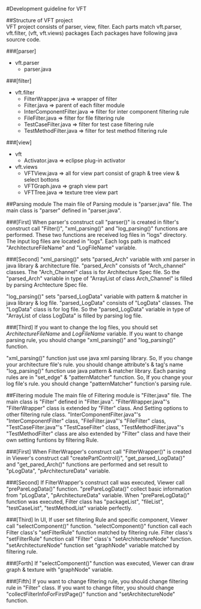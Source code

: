#Development guideline for VFT

##Structure of VFT project  
VFT project consists of parser, view, filter.
Each parts match vft.parser, vft.filter, (vft, vft.views) packages
Each packages have following java sourcre code.

###[parser]
+ vft.parser
    + parser.java

###[filter]
+ vft.filter
    + FilterWrapper.java => wrapper of filter
    + Filter.java => parent of each filter module
    + InterComponentFilter.java => filter for inter component filtering rule
    + FileFilter.java => filter for file filtering rule
    + TestCaseFilter.java => filter for test case filtering rule
    + TestMethodFilter.java => filter for test method filtering rule

###[view]
+ vft
    + Activator.java => eclipse plug-in activator
+ vft.views
    + VFTView.java => all for view part consist of graph & tree view & select bottons
    + VFTGraph.java => graph view part
    + VFTTree.java => texture tree view part

##Parsing module
The main file of Parsing module is "parser.java" file.
The main class is "parser" defined in "parser.java".

###[First]
When parser's construct call "parser()" is created in filter's construct call "Filter()", "xml_parsing()" and "log_parsing()" functions are performed.
These two functions are received log files in "logs" directory.
The input log files are located in "logs".
Each logs path is mathced "ArchitectureFileName" and "LogFileName" variable.

###[Second]
"xml_parsing()" sets "parsed_Arch" variable with xml parser in java library & architecture file.
"parsed_Arch" consists of "Arch_channel" classes.
The "Arch_Channel" class is for Architecture Spec file.
So the "parsed_Arch" variable in type of "ArrayList of class Arch_Channel" is filled by parsing Archtecture Spec file.  

"log_parsing()" sets "parsed_LogData" variable with pattern & matcher in java library & log file.
"parsed_LogData" consists of "LogData" classes.
The "LogData" class is for log file.
So the "parsed_LogData" variable in type of "ArrayList of class LogData" is filled by parsing log file.

###[Third]
If you want to change the log files, you should set *ArchitectureFileName* and *LogFileName* variable.
If you want to change parsing rule, you should change "xml_parsing()" and "log_parsing()" function.

"xml_parsing()" function just use java xml parsing library.
So, If you change your architecture file's rule. you should change attribute's & tag's name
"log_parsing()" function use java pattern & matcher library.
Each parsing rules are in "set_edge" & "patternMatcher" function.
So, If you change your log file's rule. you should change "patternMatcher" function's parsing rule.

##Filtering module
The main file of Filtering module is "Filter.java" file.
The main class is "Filter" defined in "Filter.java".
"FilterWrapper.java"'s "FilterWrapper" class is extended by "Filter" class.
And Setting options to other filtering rule class.
"InterComponentFilter.java"'s "InterComponentFilter" class,
"FileFilter.java"'s "FileFilter" class,
"TestCaseFilter.java"'s "TestCaseFilter" class,
"TestMethodFilter.java"'s "TestMethodFilter" class
are also extended by "Filter" class and have their own setting funtions by filtering Rule.

###[First]
When FilterWrapper's construct call "FilterWrapper()" is created in Viewer's construct call "createPartControl()", "get_parsed_LogData()" and "get_pared_Arch()" functions are performed and set result to "pLogData", "pArchitectureData" variable.

###[Second]
If FilterWrapper's construct call was executed, Viewer call "prePareLogData()" function.
"prePareLogData()" collect basic information from "pLogData", "pArchitectureData" variable.
When "prePareLogData()" function was executed, Filter class has "packageList", "fileList", "testCaseList", "testMethodList" variable perfectly.

###[Third]
In UI, If user set filtering Rule and specific component, Viewer call "selectComponent()" function.
"selectComponent()" function call each Filter class's "setFilterRule" function matched by filtering rule.
Filter class's "setFilterRule" function call "Filter" class's "setArchitectureNode" function.
"setArchitectureNode" function set "graphNode" variable matched by filtering rule.

###[Forth]
If "selectComponent()" function was executed, Viewer can draw graph & texture with "graphNode" variable.

###[Fifth]
If you want to change filtering rule, you should change filtering rule in "Filter" class.
If you want to change filter, you should change "collectFilterInfoForFirstPage()" function and "setArchitectureNode" function.